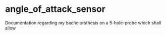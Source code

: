 # angle_of_attack_sensor
Documentation regarding my bachelorsthesis on a 5-hole-probe which shall allow 
